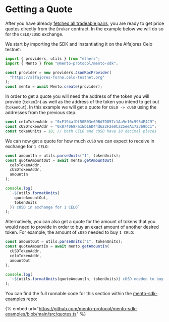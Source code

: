 # Getting a Quote

After you have already [fetched all tradeable pairs](broken-reference), you are ready to get price quotes directly from the `Broker` contract. In the example below we will do so for the `CELO/cUSD` exchange.

We start by importing the SDK and instantiating it on the Alfajores Celo testnet:

```typescript
import { providers, utils } from "ethers";
import { Mento } from "@mento-protocol/mento-sdk";

const provider = new providers.JsonRpcProvider(
  "https://alfajores-forno.celo-testnet.org"
);
const mento = await Mento.create(provider);
```

In order to get a quote you will need the address of the token you will provide (`tokenIn`) as well as the address of the token you intend to get out (`tokenOut`). In this example we will get a quote for `CELO -> cUSD` using the addresses from the previous step.

```typescript
const celoTokenAddr = "0xF194afDf50B03e69Bd7D057c1Aa9e10c9954E4C9";
const cUSDTokenAddr = "0x874069Fa1Eb16D44d622F2e0Ca25eeA172369bC1";
const tokenUnits = 18; // both CELO and cUSD have 18 decimal places
```

We can now get a quote for how much `cUSD` we can expect to receive in exchange for `1 CELO`:

```typescript
const amountIn = utils.parseUnits("1", tokenUnits);
const quoteAmountOut = await mento.getAmountOut(
  celoTokenAddr,
  cUSDTokenAddr,
  amountIn
);

console.log(
  `~${utils.formatUnits(
    quoteAmountOut,
    tokenUnits
  )} cUSD in exchange for 1 CELO`
);
```

Alternatively, you can also get a quote for the amount of tokens that you would need to provide in order to buy an exact amount of another desired token. For example, the amount of `cUSD` needed to buy `1 CELO`:

```typescript
const amountOut = utils.parseUnits("1", tokenUnits);
const quoteAmountIn = await mento.getAmountIn(
  cUSDTokenAddr,
  celoTokenAddr,
  amountOut
);

console.log(
  `~${utils.formatUnits(quoteAmountIn, tokenUnits)} cUSD needed to buy 1 CELO`
);
```

You can find the full runnable code for this section within the [mento-sdk-examples](https://github.com/mento-protocol/mento-sdk-examples) repo:

{% embed url="https://github.com/mento-protocol/mento-sdk-examples/blob/main/src/quotes.ts" %}
